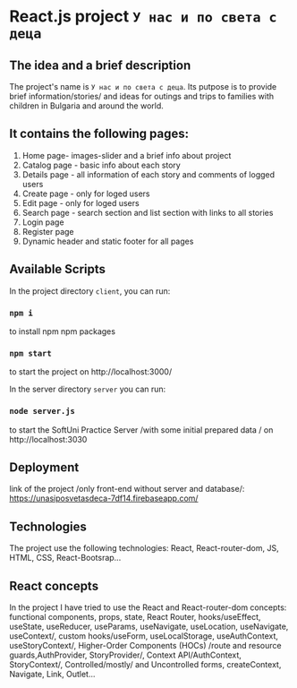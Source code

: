 # React.js project `У нас и по света с деца`

## The idea and  a brief description
Thе project's name is `У нас и по света с деца`. Its putpose is to provide brief information/stories/ and ideas for outings and trips to families with children in Bulgaria and around the world.

## It contains the following pages:

1. Home page- images-slider and a brief info about project
2. Catalog page - basic info about each story
3. Details page - all information of each story and comments of logged users 
4. Create page - only for loged users
5. Edit page - only for loged users
6. Search page - search section and list section with links to all stories
7. Login page
8. Register page
9. Dynamic header and static footer for all pages 

## Available Scripts
In the project directory `client`, you can run:
### `npm i`
to install npm npm packages
### `npm start`
to start the project on http://localhost:3000/

In the server directory `server` you can run:
### `node server.js`
to start the SoftUni Practice Server /with some initial prepared data / on http://localhost:3030

## Deployment
link of the project /only front-end without server and database/:
https://unasiposvetasdeca-7df14.firebaseapp.com/

##  Technologies
The  project use the following technologies: React, React-router-dom, JS, HTML, CSS, React-Bootsrap...

## React concepts
In the project I have tried to use the React and React-router-dom concepts: functional components, props, state, React Router, hooks/useEffect, useState, useReducer, useParams, useNavigate, useLocation, useNavigate, useContext/, custom hooks/useForm, useLocalStorage, useAuthContext, useStoryContext/, Higher-Order Components (HOCs) /route and resource guards,AuthProvider, StoryProvider/, Context API/AuthContext, StoryContext/, Controlled/mostly/ and Uncontrolled forms, createContext, Navigate, Link, Outlet...

